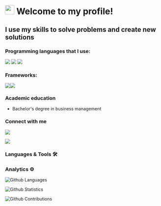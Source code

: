 
<h1><img src="https://emojis.slackmojis.com/emojis/images/1531849430/4246/blob-sunglasses.gif?1531849430" width="30"/> Welcome to my profile!</h1>

## I use my skills to solve problems and create new solutions

### Programming languages that I use:
<img src="https://img.shields.io/badge/PHP-777BB4?style=for-the-badge&logo=php&logoColor=white"> <img src="https://img.shields.io/badge/JavaScript-323330?style=for-the-badge&logo=javascript&logoColor=F7DF1E"> <img src="https://img.shields.io/badge/TypeScript-007ACC?style=for-the-badge&logo=typescript&logoColor=white">

### Frameworks:
<img src="https://img.shields.io/badge/Laravel-FF2D20?style=for-the-badge&logo=laravel&logoColor=white"><img src="https://img.shields.io/badge/Node.js-339933?style=for-the-badge&logo=nodedotjs&logoColor=white">

### Academic education
<ul>
    <li>Bachelor's degree in business management</li>
</ul>


### Connect with me

<p aling="left">

<a href="https://www.linkedin.com/in/samuelb7/"> <img src="https://img.shields.io/badge/-LinkedIn-007785?style=flat&logo=Linkedin&logoColor=white"/></a>

![](http://estruyf-github.azurewebsites.net/api/VisitorHit?user=SamuelB7&repo=SamuelB7&countColorcountColor)

### Languages & Tools 🛠  


### Analytics ⚙️

![Github Languages](https://github-readme-stats.vercel.app/api/top-langs/?username=SamuelB7&layout=compact&count_private=true)

![Github Statistics](https://github-readme-stats.vercel.app/api/?username=SamuelB7&count_private=true&show_icons=true)

![Github Contributions](https://github-readme-streak-stats.herokuapp.com/?user=SamuelB7&hide_border=true)
